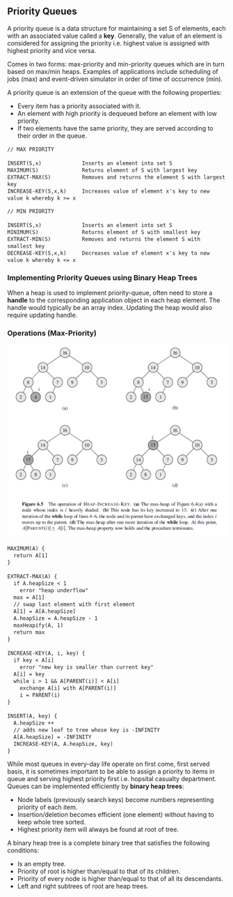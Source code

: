 ## Priority Queues

A priority queue is a data structure for maintaining a set S of elements, each with an associated value called a **key**. Generally, the value of an element is considered for assigning the priority i.e. highest value is assigned with highest priority and vice versa.

Comes in two forms: max-priority and min-priority queues which are in turn based on max/min heaps. Examples of applications include scheduling of jobs (max) and event-driven simulator in order of time of occurrence (min).

A priority queue is an extension of the queue with the following properties:

- Every item has a priority associated with it.
- An element with high priority is dequeued before an element with low priority.
- If two elements have the same priority, they are served according to their order in the queue.

```
// MAX PRIORITY

INSERT(S,x)             Inserts an element into set S
MAXIMUM(S)              Returns element of S with largest key
EXTRACT-MAX(S)          Removes and returns the element S with largest key
INCREASE-KEY(S,x,k)     Increases value of element x's key to new value k whereby k >= x
```

```
// MIN PRIORITY

INSERT(S,x)             Inserts an element into set S
MINIMUM(S)              Returns element of S with smallest key
EXTRACT-MIN(S)          Removes and returns the element S with smallest key
DECREASE-KEY(S,x,k)     Decreases value of element x's key to new value k whereby k <= x
```

### Implementing Priority Queues using Binary Heap Trees

When a heap is used to implement priority-queue, often need to store a **handle** to the corresponding application object in each heap element. The handle would typically be an array index. Updating the heap would also require updating handle.

### Operations (Max-Priority)

<img src="../../images/priority-queue-increase-key.PNG" >

```
MAXIMUM(A) {
  return A[1]
}

EXTRACT-MAX(A) {
  if A.heapSize < 1
    error "heap underflow"
  max = A[1]
  // swap last element with first element
  A[1] = A[A.heapSize]
  A.heapSize = A.heapSize - 1
  maxHeapify(A, 1)
  return max
}

INCREASE-KEY(A, i, key) {
  if key < A[i]
    error "new key is smaller than current key"
  A[i] = key
  while i > 1 && A[PARENT(i)] < A[i]
    exchange A[i] with A[PARENT(i)]
    i = PARENT(i)
}

INSERT(A, key) {
  A.heapSize ++
  // adds new leaf to tree whose key is -INFINITY
  A[A.heapSize] = -INFINITY
  INCREASE-KEY(A, A.heapSize, key)
}
```

While most queues in every-day life operate on first come, first served basis, it is sometimes important to be able to assign a priority to items in queue and serving highest priority first i.e. hopsital casualty department. Queues can be implemented efficiently by **binary heap trees**:

- Node labels (previously search keys) become numbers representing priority of each item.
- Insertion/deletion becomes efficient (one element) without having to keep whole tree sorted.
- Highest priority item will always be found at root of tree.

A binary heap tree is a complete binary tree that satisfies the following conditions:

- Is an empty tree.
- Priority of root is higher than/equal to that of its children.
- Priority of every node is higher than/equal to that of all its descendants.
- Left and right subtrees of root are heap trees.
